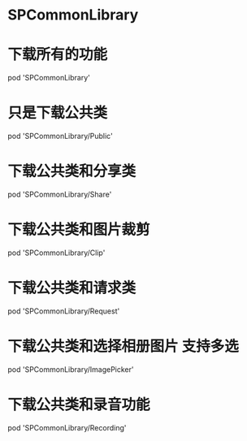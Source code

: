 # SPCommonLibrary
# 下载所有的功能
   pod 'SPCommonLibrary'


#  只是下载公共类
pod 'SPCommonLibrary/Public'
#  下载公共类和分享类 
pod 'SPCommonLibrary/Share'
#  下载公共类和图片裁剪
pod 'SPCommonLibrary/Clip'
# 下载公共类和请求类
pod 'SPCommonLibrary/Request'
# 下载公共类和选择相册图片 支持多选
pod 'SPCommonLibrary/ImagePicker'
# 下载公共类和录音功能
pod 'SPCommonLibrary/Recording'

